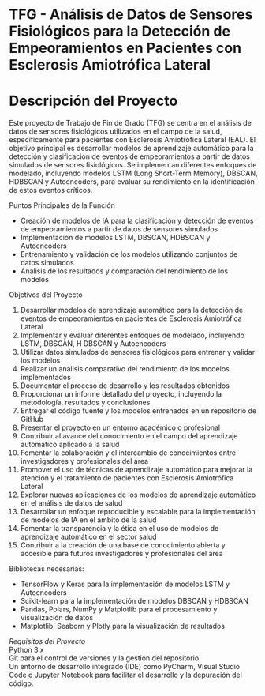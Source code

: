 # TFG - Análisis de Datos de Sensores Fisiológicos para la Detección de Empeoramientos en Pacientes con Esclerosis Amiotrófica Lateral

# Descripción del Proyecto
Este proyecto de Trabajo de Fin de Grado (TFG) se centra en el análisis de datos de sensores fisiológicos utilizados en el campo de la salud, específicamente para pacientes con Esclerosis Amiotrófica Lateral (EAL). El objetivo principal es desarrollar modelos de aprendizaje automático para la detección y clasificación de eventos de empeoramientos a partir de datos simulados de sensores fisiológicos. Se implementan diferentes enfoques de modelado, incluyendo modelos LSTM (Long Short-Term Memory), DBSCAN, HDBSCAN y Autoencoders, para evaluar su rendimiento en la identificación de estos eventos críticos.

Puntos Principales de la Función
- Creación de modelos de IA para la clasificación y detección de eventos de empeoramientos a partir de datos de sensores simulados
- Implementación de modelos LSTM, DBSCAN, HDBSCAN y Autoencoders
- Entrenamiento y validación de los modelos utilizando conjuntos de datos simulados
- Análisis de los resultados y comparación del rendimiento de los modelos

Objetivos del Proyecto
1. Desarrollar modelos de aprendizaje automático para la detección de eventos de empeoramientos en pacientes
de Esclerosis Amiotrófica Lateral
2. Implementar y evaluar diferentes enfoques de modelado, incluyendo LSTM, DBSCAN, H
DBSCAN y Autoencoders
3. Utilizar datos simulados de sensores fisiológicos para entrenar y validar los modelos
4. Realizar un análisis comparativo del rendimiento de los modelos implementados
5. Documentar el proceso de desarrollo y los resultados obtenidos
6. Proporcionar un informe detallado del proyecto, incluyendo la metodología, resultados y conclusiones
7. Entregar el código fuente y los modelos entrenados en un repositorio de GitHub
8. Presentar el proyecto en un entorno académico o profesional
9. Contribuir al avance del conocimiento en el campo del aprendizaje automático aplicado a la salud
10. Fomentar la colaboración y el intercambio de conocimientos entre investigadores y profesionales del área
11. Promover el uso de técnicas de aprendizaje automático para mejorar la atención y el tratamiento de pacientes con Esclerosis Amiotrófica Lateral
12. Explorar nuevas aplicaciones de los modelos de aprendizaje automático en el análisis de datos de salud
13. Desarrollar un enfoque reproducible y escalable para la implementación de modelos de IA en el ámbito de la salud
14. Fomentar la transparencia y la ética en el uso de modelos de aprendizaje automático en el sector salud
15. Contribuir a la creación de una base de conocimiento abierta y accesible para futuros investigadores y profesionales del área


Bibliotecas necesarias:
- TensorFlow y Keras para la implementación de modelos LSTM y Autoencoders
- Scikit-learn para la implementación de modelos DBSCAN y HDBSCAN
- Pandas, Polars, NumPy y Matplotlib para el procesamiento y visualización de datos
- Matplotlib, Seaborn y Plotly para la visualización de resultados

*Requisitos del Proyecto* 
<br> Python 3.x 
<br> Git para el control de versiones y la gestión del repositorio.
<br> Un entorno de desarrollo integrado (IDE) como PyCharm, Visual Studio Code o Jupyter Notebook para facilitar el desarrollo y la depuración del código.
